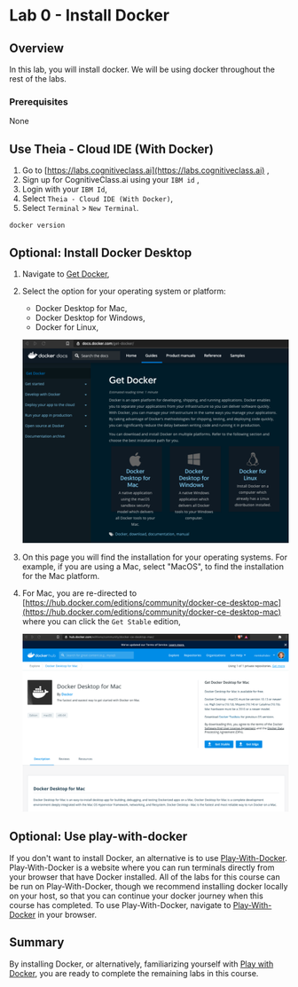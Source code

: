 # Lab 0 - Install Docker

## Overview

In this lab, you will install docker. We will be using docker throughout the rest of the labs.

### Prerequisites

None

## Use Theia - Cloud IDE (With Docker)

1. Go to [https://labs.cognitiveclass.ai](https://labs.cognitiveclass.ai) ,
2. Sign up for CognitiveClass.ai using your `IBM id` ,
3. Login with your `IBM Id`,
4. Select `Theia - Cloud IDE (With Docker)`,
5. Select `Terminal` > `New Terminal`.

```console
docker version
```

## Optional: Install Docker Desktop

1. Navigate to [Get Docker](https://docs.docker.com/get-docker/),

2. Select the option for your operating system or platform:

    * Docker Desktop for Mac,
    * Docker Desktop for Windows,
    * Docker for Linux,

    ![Get Docker](../.gitbook/images/get-docker.png)

3. On this page you will find the installation for your operating systems. For example, if you are using a Mac, select "MacOS", to find the installation for the Mac platform.
4. For Mac, you are re-directed to [https://hub.docker.com/editions/community/docker-ce-desktop-mac](https://hub.docker.com/editions/community/docker-ce-desktop-mac) where you can click the `Get Stable` edition,

    ![Get Stable for Mac](../.gitbook/images/get-stable-for-mac.png)

## **Optional:** Use play-with-docker

If you don't want to install Docker, an alternative is to use [Play-With-Docker](http://play-with-docker.com). Play-With-Docker is a website where you can run terminals directly from your browser that have Docker installed. All of the labs for this course can be run on Play-With-Docker, though we recommend installing docker locally on your host, so that you can continue your docker journey when this course has completed. To use Play-With-Docker, navigate to [Play-With-Docker](http://play-with-docker.com) in your browser.

## Summary

By installing Docker, or alternatively, familiarizing yourself with [Play with Docker](http://play-with-docker.com), you are ready to complete the remaining labs in this course.

